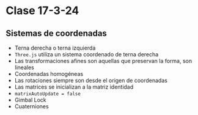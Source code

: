 # Clase 17-3-24

## Sistemas de coordenadas

- Terna derecha o terna izquierda
- `Three.js` utiliza un sistema coordenado de terna derecha
- Las transformaciones afines son aquellas que preservan la forma, son lineales
- Coordenadas homogéneas
- Las rotaciones siempre son desde el origen de coordenadas
- Las matrices se inicializan a la matriz identidad
- `matrixAutoUpdate = false`
- Gimbal Lock
- Cuaterniones
